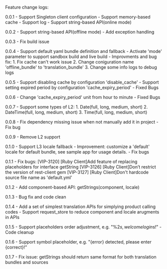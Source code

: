 Feature change logs:

0.0.1
    - Support Singleton client configuration
    - Support memory-based cache
    - Support log
    - Support string-based API(online mode)

0.0.2
    - Support string-based API(offline mode)
    - Add exception handling

0.0.3
    - Fix build issue

0.0.4
    - Support default yaml bundle definition and fallback
    - Activate 'mode' parameter to support sandbox build and live build
    - Improvments and bug fix: 
        1. Fix cache can't work issue
        2. Change coniguration name 'offline_bundle' to 'translation_bundle'
        3. Change some info logs to debug logs

0.0.5
    - Support disabling cache by configuration 'disable_cache'
    - Support setting expired period by configuration 'cache_expiry_period'
    - Fixed Bugs
    
0.0.6
    - Change 'cache_expiry_period' unit from hour to minute
    - Fixed Bugs

0.0.7
    - Support some types of L2:
        1. Date(full, long, medium, short)
        2. DateTime(full, long, medium, short)
        3. Time(full, long, medium, short)

0.0.8
    - Fix dependency missing issue when not manually add it in project
    - Fix bug

0.0.9
    - Remove L2 support

0.1.0
    - Support L3 locale fallback
    - Improvement: customize a 'default' locale for default bundle, see sample app for usage details.
    - Fix bugs

0.1.1
    - Fix bugs:
        [VIP-3120] [Ruby Client]Add feature of replacing placeholders for interface getString
        [VIP-3126] [Ruby Client]Don’t restrict the version of rest-client gem
        [VIP-3127] [Ruby Client]Don't hardcode source file name as 'default.yml'

0.1.2
    - Add component-based API: getStrings(component, locale)

0.1.3
    - Bug fix and code clean

0.1.4
    - Add a set of simplest translation APIs for simplying product calling codes
    - Support request_store to reduce component and locale arugments in APIs

0.1.5
    - Support placeholders order adjustment, e.g. "%2$s, welcome login %1$s!"
    - Code cleanup

0.1.6
    - Support symbol placeholder, e.g. "{error} detected, please enter {correct}!"

0.1.7
    - Fix issue: getStrings should return same format for both translation bundles and sources
